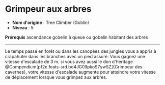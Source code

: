 # Grimpeur aux arbres

 * **Nom d'origine** : Tree Climber (Goblin)
 * **Niveau** : 5


<p><span id="ctl00_MainContent_DetailedOutput"><strong>Prérequis</strong> ascendance gobelin à queue ou gobelin habitant des arbres<br></span></p>
<hr>
<p>Le temps passé en forêt ou dans les canopées des jungles vous a appris à crapahuter dans les branches avec un pied assuré. Vous gagnez une vitesse d'escalade de 3 m. si vous avez aussi le don d'héritage @Compendium[pf2e.feats-srd.bo4JG09pkoS7ywSZ]{Grimpeur des cavernes}, votre vitesse d'escalade augmente pour atteindre votre vitesse de déplacement lorsque vous grimpez aux arbres.&nbsp;</p>